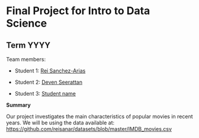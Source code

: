 # Final Project for Intro to Data Science

## Term YYYY

Team members: 

- Student 1: [Rei Sanchez-Arias](mailto:rsanchezarias@floridapoly.edu)

- Student 2: [Deven Seerattan](mailto:dseerattan1238@floridapoly.edu)

- Student 3: [Student name](mailto:student3@floridapoly.edu)


**Summary**

Our project investigates the main characteristics of popular movies in recent years.
We will be using the data available at: 
<https://github.com/reisanar/datasets/blob/master/IMDB_movies.csv> 

